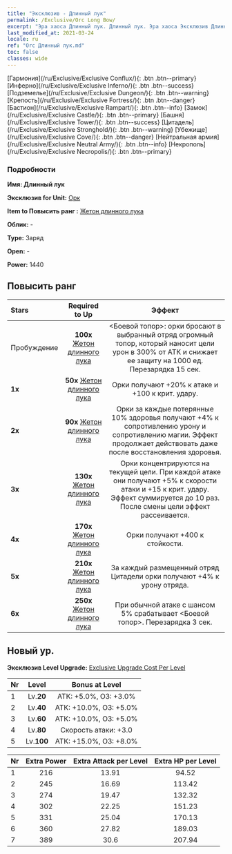 ```yaml
---
title: "Эксклюзив - Длинный лук"
permalink: /Exclusive/Orc Long Bow/
excerpt: "Эра хаоса Длинный лук. Длинный лук. Эра хаоса Эксклюзив Длинный лук. Орк Эксклюзив."
last_modified_at: 2021-03-24
locale: ru
ref: "Orc Длинный лук.md"
toc: false
classes: wide
---
```

 [Гармония](/ru/Exclusive/Exclusive Conflux/){: .btn .btn--primary} [Инферно](/ru/Exclusive/Exclusive Inferno/){: .btn .btn--success} [Подземелье](/ru/Exclusive/Exclusive Dungeon/){: .btn .btn--warning} [Крепость](/ru/Exclusive/Exclusive Fortress/){: .btn .btn--danger} [Бастион](/ru/Exclusive/Exclusive Rampart/){: .btn .btn--info} [Замок](/ru/Exclusive/Exclusive Castle/){: .btn .btn--primary} [Башня](/ru/Exclusive/Exclusive Tower/){: .btn .btn--success} [Цитадель](/ru/Exclusive/Exclusive Stronghold/){: .btn .btn--warning} [Убежище](/ru/Exclusive/Exclusive Cove/){: .btn .btn--danger} [Нейтральная армия](/ru/Exclusive/Exclusive Neutral Army/){: .btn .btn--info} [Некрополь](/ru/Exclusive/Exclusive Necropolis/){: .btn .btn--primary} 

### Подробности
 **Имя: Длинный лук** 

 **Эксклюзив for Unit:** [Орк](/ru/units/Orc/) 

 **Item to Повысить ранг :** [Жетон длинного лука](/ru/Items/con_914/)

 **Облик:** -

 **Type:** Заряд

 **Open:** -

 **Power:** 1440

## Повысить ранг 

  |     Stars    |  Required to Up | Эффект |
  |:-------------|:---------------:|:---------------:|
  |  Пробуждение  | **100x** [Жетон длинного лука](/ru/Items/con_914/) | <Боевой топор>: орки бросают в выбранный отряд огромный топор, который наносит цели урон в 300% от АТК и снижает ее защиту на 1000 ед. Перезарядка 15 сек. |
  | **1x** <i class="fas fa-star"/> | **50x** [Жетон длинного лука](/ru/Items/con_914/) | Орки получают +20% к атаке и +100 к крит. удару. |
  | **2x** <i class="fas fa-star"/> | **90x** [Жетон длинного лука](/ru/Items/con_914/) | Орки за каждые потерянные 10% здоровья получают +4% к сопротивлению урону и сопротивлению магии. Эффект продолжает действовать даже после восстановления здоровья. |
  | **3x** <i class="fas fa-star"/> | **130x** [Жетон длинного лука](/ru/Items/con_914/) | Орки концентрируются на текущей цели. При каждой атаке они получают +5% к скорости атаки и +15 к крит. удару. Эффект суммируется до 10 раз. После смены цели эффект рассеивается. |
  | **4x** <i class="fas fa-star"/> | **170x** [Жетон длинного лука](/ru/Items/con_914/) | Орки получают +400 к стойкости. |
  | **5x** <i class="fas fa-star"/> | **210x** [Жетон длинного лука](/ru/Items/con_914/) | За каждый размещенный отряд Цитадели орки получают +4% к урону отряда. |
  | **6x** <i class="fas fa-star"/> | **250x** [Жетон длинного лука](/ru/Items/con_914/) | При обычной атаке с шансом 5% срабатывает <Боевой топор>. Перезарядка 3 сек. |


## Новый ур.
 **Эксклюзив Level Upgrade:** [Exclusive Upgrade Cost Per Level](/Exclusive/ExclusiveUpgradeCostPerLevel/)

  |  Nr  |   Level  | Bonus at Level |
  |:-----|:--------:|:--------------:|
  | 1 | Lv.**20** | АТК: +5.0%, ОЗ: +3.0% |
  | 2 | Lv.**40** | АТК: +10.0%, ОЗ: +5.0% |
  | 3 | Lv.**60** | АТК: +10.0%, ОЗ: +5.0% |
  | 4 | Lv.**80** | Скорость атаки: +3.0 |
  | 5 | Lv.**100** | АТК: +15.0%, ОЗ: +8.0% |


  |  Nr  |  Extra Power | Extra Attack per Level | Extra HP per Level |
  |:-----|:--------:|:--------:|:--------:|
  | 1 | 216 | 13.91 | 94.52 |
  | 2 | 245 | 16.69 | 113.42 |
  | 3 | 274 | 19.47 | 132.32 |
  | 4 | 302 | 22.25 | 151.23 |
  | 5 | 331 | 25.04 | 170.13 |
  | 6 | 360 | 27.82 | 189.03 |
  | 7 | 389 | 30.6 | 207.94 |


